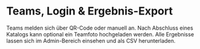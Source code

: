 # Teams, Login & Ergebnis-Export

Teams melden sich über QR-Code oder manuell an. Nach Abschluss eines Katalogs kann optional ein Teamfoto hochgeladen werden. Alle Ergebnisse lassen sich im Admin-Bereich einsehen und als CSV herunterladen.
